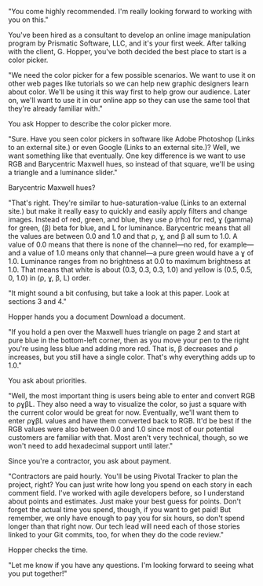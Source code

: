 "You come highly recommended. I'm really looking forward to working with you on this."

You've been hired as a consultant to develop an online image manipulation program by Prismatic Software, LLC, and it's your first week. After talking with the client, G. Hopper, you've both decided the best place to start is a color picker.

"We need the color picker for a few possible scenarios. We want to use it on other web pages like tutorials so we can help new graphic designers learn about color. We'll be using it this way first to help grow our audience. Later on, we'll want to use it in our online app so they can use the same tool that they're already familiar with."

You ask Hopper to describe the color picker more.

"Sure. Have you seen color pickers in software like Adobe Photoshop (Links to an external site.) or even Google (Links to an external site.)? Well, we want something like that eventually. One key difference is we want to use RGB and Barycentric Maxwell hues, so instead of that square, we'll be using a triangle and a luminance slider."

Barycentric Maxwell hues?

"That's right. They're similar to hue-saturation-value (Links to an external site.) but make it really easy to quickly and easily apply filters and change images. Instead of red, green, and blue, they use ρ (rho) for red, ɣ (gamma) for green, (β) beta for blue, and L for luminance. Barycentric means that all the values are between 0.0 and 1.0 and that ρ, ɣ, and β all sum to 1.0. A value of 0.0 means that there is none of the channel—no red, for example—and a value of 1.0 means only that channel—a pure green would have a ɣ of 1.0. Luminance ranges from no brightness at 0.0 to maximum brightness at 1.0. That means that white is about (0.3, 0.3, 0.3, 1.0) and yellow is (0.5, 0.5, 0, 1.0) in (ρ, ɣ, β, L) order.

"It might sound a bit confusing, but take a look at this paper. Look at sections 3 and 4."

Hopper hands you a document  Download a document.

"If you hold a pen over the Maxwell hues triangle on page 2 and start at pure blue in the bottom-left corner, then as you move your pen to the right you're using less blue and adding more red. That is, β decreases and ρ increases, but you still have a single color. That's why everything adds up to 1.0."

You ask about priorities.

"Well, the most important thing is users being able to enter and convert RGB to ρɣβL. They also need a way to visualize the color, so just a square with the current color would be great for now. Eventually, we'll want them to enter ρɣβL values and have them converted back to RGB. It'd be best if the RGB values were also between 0.0 and 1.0 since most of our potential customers are familiar with that. Most aren't very technical, though, so we won't need to add hexadecimal support until later."

Since you're a contractor, you ask about payment.

"Contractors are paid hourly. You'll be using Pivotal Tracker to plan the project, right? You can just write how long you spend on each story in each comment field. I've worked with agile developers before, so I understand about points and estimates. Just make your best guess for points. Don't forget the actual time you spend, though, if you want to get paid! But remember, we only have enough to pay you for six hours, so don't spend longer than that right now. Our tech lead will need each of those stories linked to your Git commits, too, for when they do the code review."

Hopper checks the time.

"Let me know if you have any questions. I'm looking forward to seeing what you put together!"
